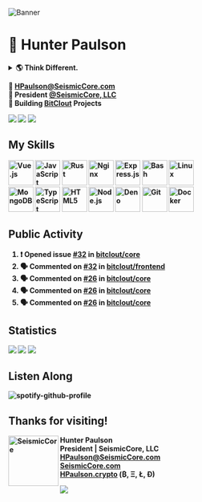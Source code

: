 ![Banner](https://user-images.githubusercontent.com/47159695/112228380-9b1d9900-8c07-11eb-90b8-8280a6a8fa88.png)

# 👋 Hunter Paulson  
<details>
<summary> <b>🌎 Think Different.<b></summary>
<br>
<a href="http://www.youtube.com/watch?v=cpzvwkR1RYU"><img src="https://cdn.seismiccore.com/TGO.jpg"></a>
</details>

📧 **[HPaulson@SeismicCore.com](mailto:hpaulson@SeismicCore.com)**  
💼 President **[@SeismicCore, LLC](https://github.com/SeismicCore)**  
🤝 Building [BitClout](https://bitclout.com) Projects  

<p align="left">
  <img src="https://img.shields.io/badge/Machine-Ubuntu%2020.10-informational?style=flat&logo=linux&style=for-the-badge" />
  <img src="https://img.shields.io/badge/Editor-VSCode-informational?style=flat&logo=visual-studio-code&style=for-the-badge&logoColor=blue" />
  <img src="https://komarev.com/ghpvc/?username=hpaulson&label=Visitors&style=flat" />
</p>

## My Skills
<div align="left">  
<img src="https://profilinator.rishav.dev/skills-assets/vuejs-original-wordmark.svg" alt="Vue.js" height="50" />  
<img src="https://profilinator.rishav.dev/skills-assets/javascript-original.svg" alt="JavaScript" height="50" />  
<img src="https://profilinator.rishav.dev/skills-assets/rust-plain.svg" alt="Rust" height="50" />  
<img src="https://profilinator.rishav.dev/skills-assets/nginx-original.svg" alt="Nginx" height="50" />  
<img src="https://profilinator.rishav.dev/skills-assets/express-original-wordmark.svg" alt="Express.js" height="50" />  
<img src="https://profilinator.rishav.dev/skills-assets/gnu_bash-icon.svg" alt="Bash" height="50" />  
<img src="https://profilinator.rishav.dev/skills-assets/linux-original.svg" alt="Linux" height="50" />  
<br>
<img src="https://profilinator.rishav.dev/skills-assets/mongodb-original-wordmark.svg" alt="MongoDB" height="50" />  
<img src="https://profilinator.rishav.dev/skills-assets/typescript-original.svg" alt="TypeScript" height="50" />  
<img src="https://profilinator.rishav.dev/skills-assets/html5-original-wordmark.svg" alt="HTML5" height="50" />  
<img src="https://profilinator.rishav.dev/skills-assets/nodejs-original-wordmark.svg" alt="Node.js" height="50" />  
<img src="https://profilinator.rishav.dev/skills-assets/deno.svg" alt="Deno" height="50" />  
<img src="https://profilinator.rishav.dev/skills-assets/git-scm-icon.svg" alt="Git" height="50" />  
<img src="https://profilinator.rishav.dev/skills-assets/docker-original-wordmark.svg" alt="Docker" height="50" />  
</div>



</td></tr></table> 


## Public Activity
<!--START_SECTION:activity-->
1. ❗️ Opened issue [#32](https://github.com/bitclout/core/issues/32) in [bitclout/core](https://github.com/bitclout/core)
2. 🗣 Commented on [#32](https://github.com/bitclout/frontend/issues/32) in [bitclout/frontend](https://github.com/bitclout/frontend)
3. 🗣 Commented on [#26](https://github.com/bitclout/core/issues/26) in [bitclout/core](https://github.com/bitclout/core)
4. 🗣 Commented on [#26](https://github.com/bitclout/core/issues/26) in [bitclout/core](https://github.com/bitclout/core)
5. 🗣 Commented on [#26](https://github.com/bitclout/core/issues/26) in [bitclout/core](https://github.com/bitclout/core)
<!--END_SECTION:activity-->

## Statistics
![](https://github-readme-stats.vercel.app/api?username=HPaulson&show_icons=true&count_private=true&hide_border=true?count_private=true&show_border=false&include_all_commits=true&theme=tokyonight)
![](https://api.hpaulson.smc.wtf/api/wakatime/?username=HPaulson&layout=compact&hide_border=true&theme=tokyonight)
![](https://github-readme-streak-stats.herokuapp.com/?user=hpaulson&theme=tokyonight&hide_border=true)


## Listen Along
![spotify-github-profile](https://spotify-github-profile.vercel.app/api/view?uid=ys0l6wuhmcwstj71cegoht8qy&cover_image=false&theme=default)

## Thanks for visiting!
<img align="left" height="100px" width="100px" src="https://user-images.githubusercontent.com/47159695/112367221-07ec6e00-8cb0-11eb-8fa5-65696f10fac4.png" alt="SeismicCore" height="55" /> **Hunter Paulson**  
**President | SeismicCore, LLC**  
[**HPaulson@SeismicCore.com**](mailto:HPaulson@SeismicCore.com)  
[**SeismicCore.com**](https://SeismicCore.com)  
[HPaulson.crypto](http://hpaulson.crypto) (₿, Ξ, Ł, Ð)

![](https://hit.yhype.me/github/profile?user_id=47159695)
